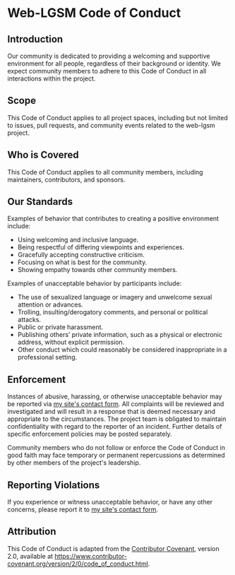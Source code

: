 # Web-LGSM Code of Conduct

## Introduction

Our community is dedicated to providing a welcoming and supportive environment
for all people, regardless of their background or identity. We expect community
members to adhere to this Code of Conduct in all interactions within the
project.

## Scope

This Code of Conduct applies to all project spaces, including but not limited
to issues, pull requests, and community events related to the web-lgsm project.

## Who is Covered

This Code of Conduct applies to all community members, including maintainers,
contributors, and sponsors.

## Our Standards

Examples of behavior that contributes to creating a positive environment
include:

- Using welcoming and inclusive language.
- Being respectful of differing viewpoints and experiences.
- Gracefully accepting constructive criticism.
- Focusing on what is best for the community.
- Showing empathy towards other community members.

Examples of unacceptable behavior by participants include:

- The use of sexualized language or imagery and unwelcome sexual attention or
  advances.
- Trolling, insulting/derogatory comments, and personal or political attacks.
- Public or private harassment.
- Publishing others’ private information, such as a physical or electronic
  address, without explicit permission.
- Other conduct which could reasonably be considered inappropriate in a
  professional setting.

## Enforcement

Instances of abusive, harassing, or otherwise unacceptable behavior may be
reported via [my site's contact form](https://johnlradford.io/contact.php). 
All complaints will be reviewed and investigated and will result in a response
that is deemed necessary and appropriate to the circumstances. The project team
is obligated to maintain confidentiality with regard to the reporter of an
incident. Further details of specific enforcement policies may be posted
separately.

Community members who do not follow or enforce the Code of Conduct in good
faith may face temporary or permanent repercussions as determined by other
members of the project's leadership.

## Reporting Violations

If you experience or witness unacceptable behavior, or have any other concerns,
please report it to [my site's contact form](https://johnlradford.io/contact.php).

## Attribution

This Code of Conduct is adapted from the [Contributor Covenant](https://www.contributor-covenant.org/), 
version 2.0, available at https://www.contributor-covenant.org/version/2/0/code_of_conduct.html.

